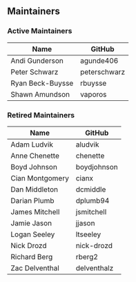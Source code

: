 ## Maintainers

### Active Maintainers
| Name | GitHub |
| --- | --- |
| Andi Gunderson | agunde406 |
| Peter Schwarz | peterschwarz |
| Ryan Beck-Buysse | rbuysse |
| Shawn Amundson | vaporos |

### Retired Maintainers
| Name | GitHub |
| --- | --- |
| Adam Ludvik | aludvik |
| Anne Chenette | chenette |
| Boyd Johnson | boydjohnson |
| Cian Montgomery | cianx |
| Dan Middleton | dcmiddle |
| Darian Plumb | dplumb94 |
| James Mitchell | jsmitchell |
| Jamie Jason | jjason |
| Logan Seeley | ltseeley |
| Nick Drozd | nick-drozd |
| Richard Berg | rberg2 |
| Zac Delventhal | delventhalz |

